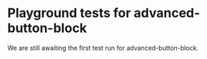 # Playground tests for advanced-button-block
We are still awaiting the first test run for advanced-button-block.

